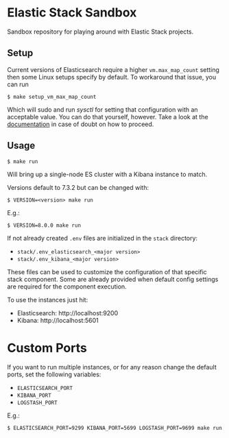 # Elastic Stack Sandbox

Sandbox repository for playing around with Elastic Stack projects.

## Setup

Current versions of Elasticsearch require a higher `vm.max_map_count` setting then some Linux setups specify by default. To workaround
that issue, you can run

```
$ make setup_vm_max_map_count
```

Which will sudo and run _sysctl_ for setting that configuration with an acceptable value. You can do that yourself,
however. Take a look at the [documentation](https://www.elastic.co/guide/en/elasticsearch/reference/current/vm-max-map-count.html)
in case of doubt on how to proceed.

## Usage

```
$ make run
```

Will bring up a single-node ES cluster with a Kibana instance to match.

Versions default to 7.3.2 but can be changed with:

```
$ VERSION=<version> make run
```

E.g.:

```
$ VERSION=8.0.0 make run
```

If not already created `.env` files are initialized in the `stack` directory:

 - `stack/.env_elasticsearch_<major version>`
 - `stack/.env_kibana_<major version>`

These files can be used to customize the configuration of that specific stack component.
Some are already provided when default config settings are required for the component execution.

To use the instances just hit:

 - Elasticsearch: http://localhost:9200
 - Kibana: http://localhost:5601

# Custom Ports

If you want to run multiple instances, or for any reason change the default ports, set the following variables:

- `ELASTICSEARCH_PORT`
- `KIBANA_PORT`
- `LOGSTASH_PORT`

E.g.:

```
$ ELASTICSEARCH_PORT=9299 KIBANA_PORT=5699 LOGSTASH_PORT=9699 make run
```
